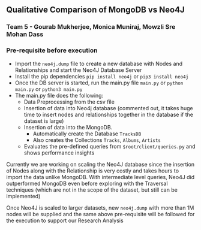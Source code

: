 ## Qualitative Comparison of MongoDB vs Neo4J
### Team 5 - Gourab Mukherjee, Monica Muniraj, Mowzli Sre Mohan Dass

### Pre-requisite before execution
- Import the `neo4j.dump` file to create a new database with Nodes and Relationships and start the Neo4J Database Server
- Install the pip dependencies
    `pip install neo4j` or `pip3 install neo4j`
- Once the DB server is started, run the main.py file
    `main.py` or `python main.py` or `python3 main.py`
- The main.py file does the following:
    - Data Preprocessing from the csv file
    - Insertion of data into Neo4j database (commented out, it takes huge time to insert nodes and relationships together in the database if the dataset is large)
    - Insertion of data into the MongoDB.
        - Automatically create the Database `TracksDB`
        - Also creates the Collections `Tracks`, `Albums`, `Artists`
    - Evaluates the pre-defined queries from `$root/client/queries.py` and shows performance insights

Currently we are working on scaling the Neo4J database since the insertion of Nodes along with the Relationship is very costly and takes hours to import the data unlike MongoDB. With intermediate level queries, Neo4J did outperformed MongoDB even before exploring with the Traversal techniques (which are not in the scope of the dataset, but still can be implemented)

Once Neo4J is scaled to larger datasets, new `neo4j.dump` with more than 1M nodes will be supplied and the same above pre-requisite will be followed for the execution to support our Research Analysis

